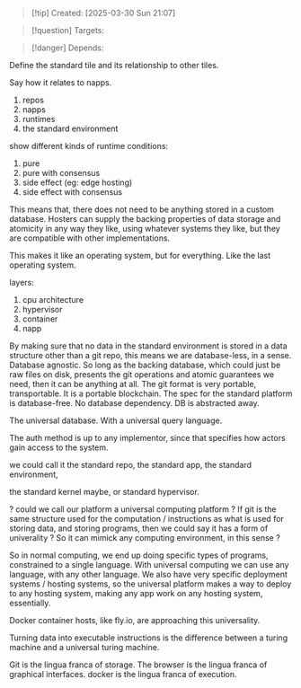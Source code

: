 
>[!tip] Created: [2025-03-30 Sun 21:07]

>[!question] Targets: 

>[!danger] Depends: 

Define the standard tile and its relationship to other tiles.

Say how it relates to napps.

1. repos
2. napps
3. runtimes
4. the standard environment

show different kinds of runtime conditions:
1. pure
2. pure with consensus
3. side effect (eg: edge hosting)
4. side effect with consensus

This means that, there does not need to be anything stored in a custom database.
Hosters can supply the backing properties of data storage and atomicity in any way they like, using whatever systems they like, but they are compatible with other implementations.

This makes it like an operating system, but for everything.  Like the last operating system.

layers:
1. cpu architecture
2. hypervisor
3. container
4. napp

By making sure that no data in the standard environment is stored in a data structure other than a git repo, this means we are database-less, in a sense.  Database agnostic.  So long as the backing database, which could just be raw files on disk, presents the git operations and atomic guarantees we need, then it can be anything at all.  The git format is very portable, transportable.  It is a portable blockchain.  The spec for the standard platform is database-free.  No database dependency.  DB is abstracted away.

The universal database.  With a universal query language.

The auth method is up to any implementor, since that specifies how actors gain access to the system.

we could call it the standard repo, the standard app, the standard environment, 

the standard kernel maybe, or standard hypervisor.

? could we call our platform a universal computing platform ?
If git is the same structure used for the computation / instructions as what is used for storing data, and storing programs, then we could say it has a form of univerality ?  So it can mimick any computing environment, in this sense ?

So in normal computing, we end up doing specific types of programs, constrained to a single language.  With universal computing we can use any language, with any other language.  We also have very specific deployment systems / hosting systems, so the universal platform makes a way to deploy to any hosting system, making any app work on any hosting system, essentially.

Docker container hosts, like fly.io, are approaching this universality.

Turning data into executable instructions is the difference between a turing machine and a universal turing machine.

Git is the lingua franca of storage.
The browser is the lingua franca of graphical interfaces.
docker is the lingua franca of execution.

